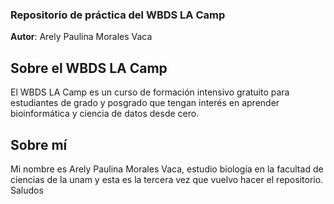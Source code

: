 ### Repositorio de práctica del WBDS LA Camp

**Autor**: Arely Paulina Morales Vaca

## Sobre el WBDS LA Camp
El WBDS LA Camp es un curso de formación intensivo gratuito para estudiantes de grado y posgrado que tengan interés en aprender bioinformática y ciencia de datos desde cero.

## Sobre mí
Mi nombre es Arely Paulina Morales Vaca, estudio biología en la facultad de ciencias de la unam y esta es la tercera vez que vuelvo hacer el repositorio. Saludos 
